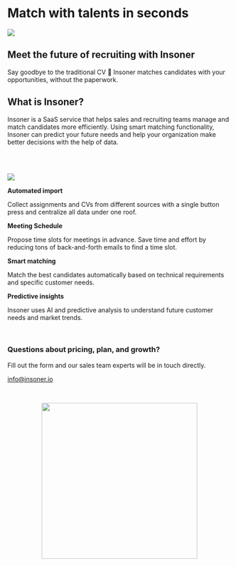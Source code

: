 # Match with talents in seconds

![](https://insoner.io/wp-content/uploads/2023/05/Group-25138.png)

## Meet the future of recruiting with Insoner

Say goodbye to the traditional CV 👋 Insoner matches candidates with your opportunities, without the paperwork.

## What is Insoner?

Insoner is a SaaS service that helps sales and recruiting teams manage and match candidates more efficiently. Using smart matching functionality, Insoner can predict your future needs and help your organization make better decisions with the help of data.

<br>

<p>
  <br>

  <img src="https://i0.wp.com/insoner.io/wp-content/uploads/2023/02/icon-mail.png?resize=29%2C28&ssl=1">

  <strong>Automated import</strong>
  
  Collect assignments and CVs from different sources with a single button press and centralize all data under one roof.

  <strong>Meeting Schedule</strong>
  
  Propose time slots for meetings in advance. Save time and effort by reducing tons of back-and-forth emails to find a time slot.

  <strong>Smart matching</strong>
  
  Match the best candidates automatically based on technical requirements and specific customer needs.

  <strong>Predictive insights</strong>
  
  Insoner uses AI and predictive analysis to understand future customer needs and market trends.
</p>

<br>

### Questions about pricing, plan, and growth?

Fill out the form and our sales team experts will be in touch directly.

<a href="mailto:info@insoner.io">info@insoner.io</a>

<br>

<p align="center">
  <a href="https://insoner.io/en/"><img src="https://i0.wp.com/insoner.io/wp-content/uploads/2023/02/insoner-logo-light.webp" width=350></a>
</p>
